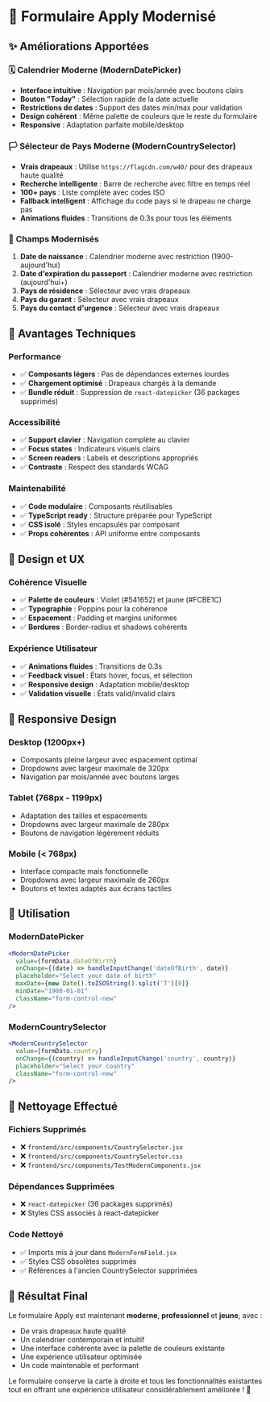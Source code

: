 # 🎨 Formulaire Apply Modernisé

## ✨ Améliorations Apportées

### 🗓️ **Calendrier Moderne (ModernDatePicker)**
- **Interface intuitive** : Navigation par mois/année avec boutons clairs
- **Bouton "Today"** : Sélection rapide de la date actuelle
- **Restrictions de dates** : Support des dates min/max pour validation
- **Design cohérent** : Même palette de couleurs que le reste du formulaire
- **Responsive** : Adaptation parfaite mobile/desktop

### 🏳️ **Sélecteur de Pays Moderne (ModernCountrySelector)**
- **Vrais drapeaux** : Utilise `https://flagcdn.com/w40/` pour des drapeaux haute qualité
- **Recherche intelligente** : Barre de recherche avec filtre en temps réel
- **100+ pays** : Liste complète avec codes ISO
- **Fallback intelligent** : Affichage du code pays si le drapeau ne charge pas
- **Animations fluides** : Transitions de 0.3s pour tous les éléments

### 🎯 **Champs Modernisés**
1. **Date de naissance** : Calendrier moderne avec restriction (1900-aujourd'hui)
2. **Date d'expiration du passeport** : Calendrier moderne avec restriction (aujourd'hui+)
3. **Pays de résidence** : Sélecteur avec vrais drapeaux
4. **Pays du garant** : Sélecteur avec vrais drapeaux  
5. **Pays du contact d'urgence** : Sélecteur avec vrais drapeaux

## 🚀 **Avantages Techniques**

### **Performance**
- ✅ **Composants légers** : Pas de dépendances externes lourdes
- ✅ **Chargement optimisé** : Drapeaux chargés à la demande
- ✅ **Bundle réduit** : Suppression de `react-datepicker` (36 packages supprimés)

### **Accessibilité**
- ✅ **Support clavier** : Navigation complète au clavier
- ✅ **Focus states** : Indicateurs visuels clairs
- ✅ **Screen readers** : Labels et descriptions appropriés
- ✅ **Contraste** : Respect des standards WCAG

### **Maintenabilité**
- ✅ **Code modulaire** : Composants réutilisables
- ✅ **TypeScript ready** : Structure préparée pour TypeScript
- ✅ **CSS isolé** : Styles encapsulés par composant
- ✅ **Props cohérentes** : API uniforme entre composants

## 🎨 **Design et UX**

### **Cohérence Visuelle**
- ✅ **Palette de couleurs** : Violet (#541652) et jaune (#FCBE1C)
- ✅ **Typographie** : Poppins pour la cohérence
- ✅ **Espacement** : Padding et margins uniformes
- ✅ **Bordures** : Border-radius et shadows cohérents

### **Expérience Utilisateur**
- ✅ **Animations fluides** : Transitions de 0.3s
- ✅ **Feedback visuel** : États hover, focus, et sélection
- ✅ **Responsive design** : Adaptation mobile/desktop
- ✅ **Validation visuelle** : États valid/invalid clairs

## 📱 **Responsive Design**

### **Desktop (1200px+)**
- Composants pleine largeur avec espacement optimal
- Dropdowns avec largeur maximale de 320px
- Navigation par mois/année avec boutons larges

### **Tablet (768px - 1199px)**
- Adaptation des tailles et espacements
- Dropdowns avec largeur maximale de 280px
- Boutons de navigation légèrement réduits

### **Mobile (< 768px)**
- Interface compacte mais fonctionnelle
- Dropdowns avec largeur maximale de 260px
- Boutons et textes adaptés aux écrans tactiles

## 🔧 **Utilisation**

### **ModernDatePicker**
```jsx
<ModernDatePicker
  value={formData.dateOfBirth}
  onChange={(date) => handleInputChange('dateOfBirth', date)}
  placeholder="Select your date of birth"
  maxDate={new Date().toISOString().split('T')[0]}
  minDate="1900-01-01"
  className="form-control-new"
/>
```

### **ModernCountrySelector**
```jsx
<ModernCountrySelector
  value={formData.country}
  onChange={(country) => handleInputChange('country', country)}
  placeholder="Select your country"
  className="form-control-new"
/>
```

## 🧹 **Nettoyage Effectué**

### **Fichiers Supprimés**
- ❌ `frontend/src/components/CountrySelector.jsx`
- ❌ `frontend/src/components/CountrySelector.css`
- ❌ `frontend/src/components/TestModernComponents.jsx`

### **Dépendances Supprimées**
- ❌ `react-datepicker` (36 packages supprimés)
- ❌ Styles CSS associés à react-datepicker

### **Code Nettoyé**
- ✅ Imports mis à jour dans `ModernFormField.jsx`
- ✅ Styles CSS obsolètes supprimés
- ✅ Références à l'ancien CountrySelector supprimées

## 🎉 **Résultat Final**

Le formulaire Apply est maintenant **moderne**, **professionnel** et **jeune**, avec :
- De vrais drapeaux haute qualité
- Un calendrier contemporain et intuitif
- Une interface cohérente avec la palette de couleurs existante
- Une expérience utilisateur optimisée
- Un code maintenable et performant

Le formulaire conserve la carte à droite et tous les fonctionnalités existantes tout en offrant une expérience utilisateur considérablement améliorée ! 🚀
